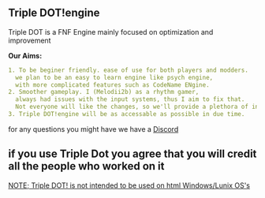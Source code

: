## Triple DOT!engine

Triple DOT is a FNF Engine mainly focused on optimization and improvement

**Our Aims:**

```yaml
1. To be beginer friendly. ease of use for both players and modders.
  we plan to be an easy to learn engine like psych engine,
  with more complicated features such as CodeName ENgine.
2. Smoother gameplay. I (Melodii2b) as a rhythm gamer,
  always had issues with the input systems, thus I aim to fix that.
  Not everyone will like the changes, so we'll provide a plethora of input systems
3. Triple DOT!engine will be as accessable as possible in due time.
```
for any questions you might have we have a [Discord](https://discord.gg/5UGyyCp7VK)

## if you use Triple Dot you agree that you will credit all the people who worked on it

[NOTE; Triple DOT! is not intended to be used on html Windows/Lunix OS's](https://tripledotengine.github.io/nonsystems)
